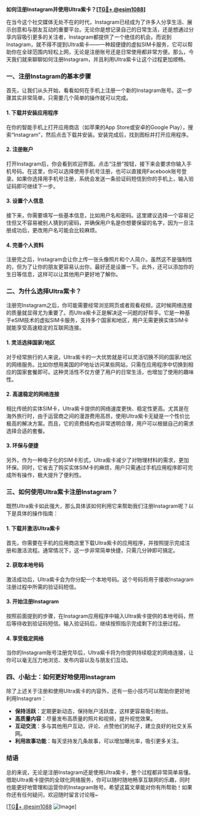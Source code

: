 **如何注册Instagram并使用Ultra紫卡？[[TG💪+ @esim1088](https://t.me/s/esim1088)]**

在当今这个社交媒体无处不在的时代，Instagram已经成为了许多人分享生活、展示创意和与朋友互动的重要平台。无论你是想记录自己的日常生活，还是想通过分享内容吸引更多的关注者，Instagram都提供了一个绝佳的机会。而说到Instagram，就不得不提到Ultra紫卡——一种超便捷的虚拟SIM卡服务，它可以帮助你在全球范围内轻松上网，无论是注册账号还是日常使用都非常方便。那么，今天我们就来聊聊如何注册Instagram，并且利用Ultra紫卡让这个过程更加顺畅。

### 一、注册Instagram的基本步骤

首先，让我们从头开始，看看如何在手机上注册一个新的Instagram账号。这一步骤其实非常简单，只需要几个简单的操作就可以完成。

#### 1. 下载并安装应用程序
在你的智能手机上打开应用商店（如苹果的App Store或安卓的Google Play），搜索“Instagram”，然后点击下载并安装。安装完成后，找到图标并打开应用程序。

#### 2. 注册账户
打开Instagram后，你会看到欢迎界面。点击“注册”按钮，接下来会要求你输入手机号码。在这里，你可以选择使用手机号注册，也可以直接用Facebook账号登录。如果你选择用手机号注册，系统会发送一条验证码短信到你的手机上，输入验证码即可继续下一步。

#### 3. 设置个人信息
接下来，你需要填写一些基本信息，比如用户名和密码。这里建议选择一个容易记住但又不容易被别人猜到的密码，并确保用户名是你想要保留的名字，因为一旦注册成功后，更改用户名可能会比较麻烦。

#### 4. 完善个人资料
注册完之后，Instagram会让你上传一张头像照片和个人简介。虽然这不是强制性的，但为了让你的朋友更容易认出你，最好还是设置一下。此外，还可以添加你的生日等信息，这样可以让其他用户更好地了解你。

### 二、为什么选择Ultra紫卡？

注册完Instagram之后，你可能需要经常浏览网页或者观看视频，这时候网络连接的质量就显得尤为重要了。而Ultra紫卡正是解决这一问题的好帮手。它是一种基于eSIM技术的虚拟SIM卡服务，支持多个国家和地区，用户无需更换实体SIM卡就能享受高速稳定的互联网连接。

#### 1. 灵活选择国家/地区
对于经常旅行的人来说，Ultra紫卡的一大优势就是可以灵活切换不同的国家/地区的网络服务。比如你想用美国的IP地址访问某些网站，只需在应用程序中切换到相应的国家套餐即可。这种灵活性不仅方便了用户的日常生活，也增加了使用的趣味性。

#### 2. 高速稳定的网络连接
相比传统的实体SIM卡，Ultra紫卡提供的网络速度更快、稳定性更高。尤其是在海外旅行时，由于运营商之间的漫游费用高昂，使用Ultra紫卡无疑是一个性价比极高的解决方案。而且，它的资费结构也非常透明合理，用户可以根据自己的需求选择合适的套餐。

#### 3. 环保与便捷
另外，作为一种电子化的SIM卡形式，Ultra紫卡减少了对物理材料的需求，更加环保。同时，它省去了购买实体SIM卡的麻烦，用户只需通过手机应用程序即可完成所有操作，极大提升了便利性。

### 三、如何使用Ultra紫卡注册Instagram？

既然Ultra紫卡如此强大，那么具体该如何利用它来帮助我们注册Instagram呢？以下是具体的操作指南：

#### 1. 下载并激活Ultra紫卡
首先，你需要在手机的应用商店里下载Ultra紫卡的应用程序，并按照提示完成注册和激活流程。通常情况下，这一步非常简单快捷，只需几分钟即可搞定。

#### 2. 获取本地号码
激活成功后，Ultra紫卡会为你分配一个本地号码。这个号码将用于接收Instagram注册过程中所需的验证码短信。

#### 3. 开始注册Instagram
按照前面提到的步骤，在Instagram应用程序中输入Ultra紫卡提供的本地号码，然后等待收到验证码短信。输入验证码后，继续按照指示完成剩下的注册过程。

#### 4. 享受稳定网络
当你的Instagram账号注册完毕后，Ultra紫卡将为你提供持续稳定的网络连接，让你可以毫无压力地浏览、发布内容以及与朋友们互动。

### 四、小贴士：如何更好地使用Instagram

除了上述关于注册和使用Ultra紫卡的内容外，还有一些小技巧可以帮助你更好地利用Instagram：

- **保持活跃**：定期更新动态，保持账户活跃度，这样更容易吸引粉丝。
- **高质量内容**：尽量发布高质量的照片和视频，提升视觉效果。
- **互动交流**：多与其他用户互动，评论、点赞他们的帖子，建立良好的社交关系网。
- **利用故事功能**：每天坚持发几条故事，可以增加曝光率，吸引更多关注。

### 结语

总的来说，无论是注册Instagram还是使用Ultra紫卡，整个过程都非常简单易懂。借助Ultra紫卡提供的全球化网络服务，你可以随时随地畅享互联网的乐趣，同时也能更好地管理和运营你的Instagram账号。希望这篇文章能对你有所帮助！如果你还有任何疑问，欢迎随时留言讨论哦~

[[TG💪+ @esim1088](https://t.me/s/esim1088) ![Image](https://i.postimg.cc/4NQfJmqS/Snipaste-2025-05-13-00-14-12.png)]